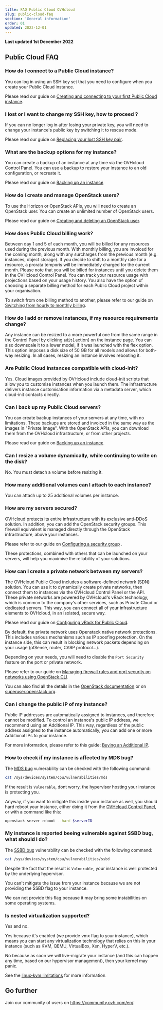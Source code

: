 ```yaml
---
title: FAQ Public Cloud OVHcloud
slug: public-cloud-faq
section: 'General information'
order: 01
updated: 2022-12-01
---
```


**Last updated 1st December 2022**

## Public Cloud FAQ

### How do I connect to a Public Cloud instance?

You can log in using an SSH key set that you need to configure when you create your Public Cloud instance.

Please read our guide on [Creating and connecting to your first Public Cloud instance](https://docs.ovh.com/asia/en/public-cloud/public-cloud-first-steps/).

### I lost or I want to change my SSH key, how to proceed ?

If you can no longer log in after losing your private key, you will need to change your instance's public key by switching it to rescue mode.

Please read our guide on [Replacing your lost SSH key pair](https://docs.ovh.com/asia/en/public-cloud/replacing_your_lost_ssh_key_pair/).

### What are the backup options for my instance?

You can create a backup of an instance at any time via the OVHcloud Control Panel. You can use a backup to restore your instance to an old configuration, or recreate it.

Please read our guide on [Backing up an instance](https://docs.ovh.com/asia/en/public-cloud/back-up-instance/).

### How do I create and manage OpenStack users?  

To use the Horizon or OpenStack APIs, you will need to create an OpenStack user. You can create an unlimited number of OpenStack users.

Please read our guide on [Creating and deleting an OpenStack user](https://docs.ovh.com/asia/en/public-cloud/creation-and-deletion-of-openstack-user/).

### How does Public Cloud billing work?

Between day 1 and 5 of each month, you will be billed for any resources used during the previous month. With monthly billing, you are invoiced for the coming month, along with any surcharges from the previous month (e.g. instances, object storage). If you decide to shift to a monthly rate for a resource, a prorata temporis will be immediately charged for the current month.
Please note that you will be billed for instances until you delete them in the OVHcloud Control Panel.
You can track your resource usage with projections based on your usage history. You also have the option of choosing a separate billing method for each Public Cloud project within your organisation.

To switch from one billing method to another, please refer to our guide on [Switching from hourly to monthly billing](https://docs.ovh.com/asia/en/public-cloud/change-public-cloud-billing-rate/).

### How do I add or remove instances, if my resource requirements change?

Any instance can be resized to a more powerful one from the same range in the Control Panel by clicking `edit`{.action} on the instance page. You can also downscale it to a lower model, if it was launched with the flex option. This option imposes a disk size of 50 GB for all models and allows for both-way resizing.
In all cases, resizing an instance involves rebooting it.

### Are Public Cloud instances compatible with cloud-init?

Yes. Cloud images provided by OVHcloud include cloud-init scripts that allow you to customise instances when you launch them. The infrastructure delivers instance customisation information via a metadata server, which cloud-init contacts directly.

### Can I back up my Public Cloud servers?

You can create backup instances of your servers at any time, with no limitations. These backups are stored and invoiced in the same way as the images in "Private Image". With the OpenStack APIs, you can download them from the OVHcloud infrastructure, or from other projects.

Please read our guide on [Backing up an instance](https://docs.ovh.com/asia/en/public-cloud/back-up-instance/).

### Can I resize a volume dynamically, while continuing to write on the disk?

No. You must detach a volume before resizing it.

### How many additional volumes can I attach to each instance?

You can attach up to 25 additional volumes per instance.

### How are my servers secured?

OVHcloud protects its entire infrastructure with its exclusive anti-DDoS solution. In addition, you can add the OpenStack security groups. This firewall equivalent is managed directly through the OpenStack infrastructure, above your instances.

Please refer to our guide on [Configuring a security group](https://docs.ovh.com/asia/en/public-cloud/configure-security-group-horizon/) .

These protections, combined with others that can be launched on your servers, will help you maximise the reliability of your solutions.

### How can I create a private network between my servers?

The OVHcloud Public Cloud includes a software-defined network (SDN) solution. You can use it to dynamically create private networks, then connect them to instances via the OVHcloud Control Panel or the API.
These private networks are powered by OVHcloud's vRack technology, which is common to the company's other services, such as Private Cloud or dedicated servers. This way, you can connect all of your infrastructure elements to OVHcloud, in an isolated, secure way.

Please read our guide on [Configuring vRack for Public Cloud](https://docs.ovh.com/asia/en/publiccloud/network-services/public-cloud-vrack/).

By default, the private network uses Openstack native network protections. This includes various mechanisms such as IP spoofing protection.
On the instance side, this can result in blocking network packets depending on your usage (pfSense, router, CARP protocol...).

Depending on your needs, you will need to disable the `Port Security` feature on the port or private network.

Please refer to our guide on [Managing firewall rules and port security on networks using OpenStack CLI](https://docs.ovh.com/asia/en/public-cloud/firewall_security_pci/).

You can also find all the details in the [OpenStack documentation](https://docs.openstack.org/developer/dragonflow/specs/mac_spoofing.html) or on [superuser.openstack.org](https://superuser.openstack.org/articles/managing-port-level-security-openstack/).

### Can I change the public IP of my instance?

Public IP addresses are automatically assigned to instances, and therefore cannot be modified. To control an instance's public IP address, we recommend using an Additional IP. This way, regardless of the public address assigned to the instance automatically, you can add one or more Additional IPs to your instance.

For more information, please refer to this guide: [Buying an Additional IP](https://docs.ovh.com/asia/en/publiccloud/network-services/buy-additional-ip/).

### How to check if my instance is affected by MDS bug?

The [MDS bug](https://www.kernel.org/doc/html/latest/admin-guide/hw-vuln/mds.html) vulnerability can be checked with the following command:

```bash
cat /sys/devices/system/cpu/vulnerabilities/mds
```

If the result is `Vulnerable`, dont worry, the hypervisor hosting your instance is protecting you.

Anyway, if you want to mitigate this inside your instance as well, you should hard reboot your instance, either doing it from the [OVHcloud Control Panel](https://docs.ovh.com/asia/en/public-cloud/get-started-with-a-public-cloud-instance/#restarting-the-instance), or with a command like this:

```bash
openstack server reboot --hard $serverID
```

### My instance is reported beeing vulnerable against SSBD bug, what should I do?

The [SSBD bug](https://www.kernel.org/doc/html/latest/userspace-api/spec_ctrl.html) vulnerability can be checked with the following command:

```bash
cat /sys/devices/system/cpu/vulnerabilities/ssbd
```

Despite the fact that the result is `Vulnerable`, your instance is well protected by the underlying hypervisor.

You can't mitigate the issue from your instance because we are not providing the SSBD flag to your instance.

We can not provide this flag because it may bring some instabilities on some operating systems.

### Is nested virtualization supported?

Yes and no.

Yes because it's enabled (we provide vmx flag to your instance), which means you can start any virtualization technology that relies on this in your instance (such as KVM, QEMU, VirtualBox, Xen, HyperV, etc.).

No because as soon we will live-migrate your instance (and this can happen any time, based on our hypervisor management), then your kernel may panic.

See the [linux-kvm limitations](https://www.linux-kvm.org/page/Nested_Guests#Limitations) for more information.

## Go further

Join our community of users on <https://community.ovh.com/en/>.
